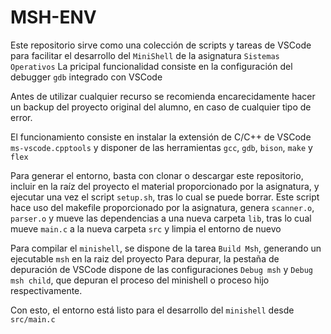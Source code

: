 # MSH-ENV

Este repositorio sirve como una colección de scripts y tareas de VSCode para facilitar el desarrollo del `MiniShell` de la asignatura `Sistemas Operativos`
La pricipal funcionalidad consiste en la configuración del debugger `gdb` integrado con VSCode

Antes de utilizar cualquier recurso se recomienda encarecidamente hacer un backup del proyecto original del alumno, en caso de cualquier tipo de error.

El funcionamiento consiste en instalar la extensión de C/C++ de VSCode `ms-vscode.cpptools` y disponer de las herramientas `gcc`, `gdb`, `bison`, `make` y `flex`

Para generar el entorno, basta con clonar o descargar este repositorio, incluir en la raíz del proyecto el material proporcionado por la asignatura, y ejecutar una vez el script `setup.sh`, tras lo cual se puede borrar.
Este script hace uso del makefile proporcionado por la asignatura, genera `scanner.o`, `parser.o` y mueve las dependencias a una nueva carpeta `lib`, tras lo cual mueve `main.c` a la nueva carpeta `src` y limpia el entorno de nuevo

Para compilar el `minishell`, se dispone de la tarea `Build Msh`, generando un ejecutable `msh` en la raiz del proyecto
Para depurar, la pestaña de depuración de VSCode dispone de las configuraciones `Debug msh` y `Debug msh child`, que depuran el proceso del minishell o proceso hijo respectivamente.

Con esto, el entorno está listo para el desarrollo del `minishell` desde `src/main.c`

